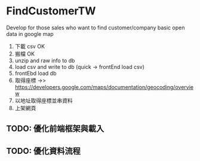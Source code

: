 # FindCustomerTW
Develop for those sales who want to find customer/company basic open data in google map

1. 下載 csv OK
2. 搬檔 OK
3. unzip and raw info to db
4. load csv and write to db (quick -> frontEnd load csv)
5. frontEbd load db
6. 取得座標 ->> https://developers.google.com/maps/documentation/geocoding/overview
7. 以地址取得座標並串資料
8. 上架網頁
## TODO: 優化前端框架與載入
## TODO: 優化資料流程